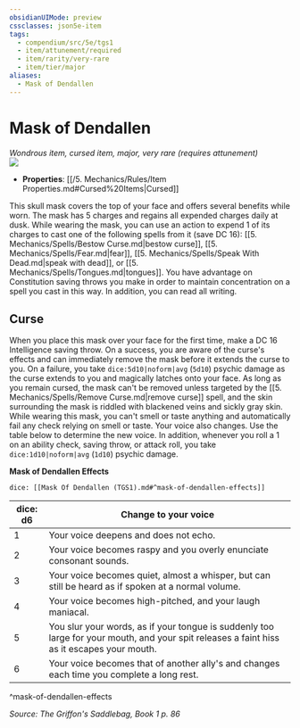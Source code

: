 ```yaml
---
obsidianUIMode: preview
cssclasses: json5e-item
tags:
  - compendium/src/5e/tgs1
  - item/attunement/required
  - item/rarity/very-rare
  - item/tier/major
aliases:
  - Mask of Dendallen
---
```

# Mask of Dendallen
*Wondrous item, cursed item, major, very rare (requires attunement)*  
![](https://raw.githubusercontent.com/TheGiddyLimit/homebrew/master/_img/TGS1/Mask-of-Dendallen.webp#right)  

- **Properties**: [[/5. Mechanics/Rules/Item Properties.md#Cursed%20Items\|Cursed]]

This skull mask covers the top of your face and offers several benefits while worn. The mask has 5 charges and regains all expended charges daily at dusk. While wearing the mask, you can use an action to expend 1 of its charges to cast one of the following spells from it (save DC 16): [[5. Mechanics/Spells/Bestow Curse.md\|bestow curse]], [[5. Mechanics/Spells/Fear.md\|fear]], [[5. Mechanics/Spells/Speak With Dead.md\|speak with dead]], or [[5. Mechanics/Spells/Tongues.md\|tongues]]. You have advantage on Constitution saving throws you make in order to maintain concentration on a spell you cast in this way. In addition, you can read all writing.

## Curse

When you place this mask over your face for the first time, make a DC 16 Intelligence saving throw. On a success, you are aware of the curse's effects and can immediately remove the mask before it extends the curse to you. On a failure, you take `dice:5d10|noform|avg` (`5d10`) psychic damage as the curse extends to you and magically latches onto your face. As long as you remain cursed, the mask can't be removed unless targeted by the [[5. Mechanics/Spells/Remove Curse.md\|remove curse]] spell, and the skin surrounding the mask is riddled with blackened veins and sickly gray skin. While wearing this mask, you can't smell or taste anything and automatically fail any check relying on smell or taste. Your voice also changes. Use the table below to determine the new voice. In addition, whenever you roll a 1 on an ability check, saving throw, or attack roll, you take `dice:1d10|noform|avg` (`1d10`) psychic damage.

**Mask of Dendallen Effects**

`dice: [[Mask Of Dendallen (TGS1).md#^mask-of-dendallen-effects]]`

| dice: d6 | Change to your voice |
|----------|----------------------|
| 1 | Your voice deepens and does not echo. |
| 2 | Your voice becomes raspy and you overly enunciate consonant sounds. |
| 3 | Your voice becomes quiet, almost a whisper, but can still be heard as if spoken at a normal volume. |
| 4 | Your voice becomes high-pitched, and your laugh maniacal. |
| 5 | You slur your words, as if your tongue is suddenly too large for your mouth, and your spit releases a faint hiss as it escapes your mouth. |
| 6 | Your voice becomes that of another ally's and changes each time you complete a long rest. |
^mask-of-dendallen-effects

*Source: The Griffon's Saddlebag, Book 1 p. 86*
